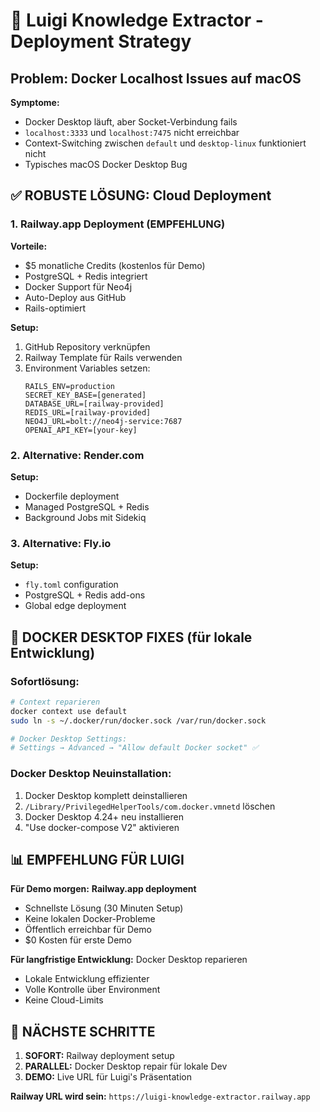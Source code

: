 # 🚀 Luigi Knowledge Extractor - Deployment Strategy

## Problem: Docker Localhost Issues auf macOS

**Symptome:**
- Docker Desktop läuft, aber Socket-Verbindung fails  
- `localhost:3333` und `localhost:7475` nicht erreichbar
- Context-Switching zwischen `default` und `desktop-linux` funktioniert nicht
- Typisches macOS Docker Desktop Bug

## ✅ ROBUSTE LÖSUNG: Cloud Deployment

### 1. Railway.app Deployment (EMPFEHLUNG)

**Vorteile:**
- $5 monatliche Credits (kostenlos für Demo)
- PostgreSQL + Redis integriert  
- Docker Support für Neo4j
- Auto-Deploy aus GitHub
- Rails-optimiert

**Setup:**
1. GitHub Repository verknüpfen
2. Railway Template für Rails verwenden
3. Environment Variables setzen:
   ```
   RAILS_ENV=production
   SECRET_KEY_BASE=[generated]
   DATABASE_URL=[railway-provided]
   REDIS_URL=[railway-provided] 
   NEO4J_URL=bolt://neo4j-service:7687
   OPENAI_API_KEY=[your-key]
   ```

### 2. Alternative: Render.com

**Setup:**
- Dockerfile deployment
- Managed PostgreSQL + Redis
- Background Jobs mit Sidekiq

### 3. Alternative: Fly.io  

**Setup:**
- `fly.toml` configuration
- PostgreSQL + Redis add-ons
- Global edge deployment

## 🔧 DOCKER DESKTOP FIXES (für lokale Entwicklung)

### Sofortlösung:
```bash
# Context reparieren
docker context use default
sudo ln -s ~/.docker/run/docker.sock /var/run/docker.sock

# Docker Desktop Settings:
# Settings → Advanced → "Allow default Docker socket" ✅
```

### Docker Desktop Neuinstallation:
1. Docker Desktop komplett deinstallieren
2. `/Library/PrivilegedHelperTools/com.docker.vmnetd` löschen
3. Docker Desktop 4.24+ neu installieren
4. "Use docker-compose V2" aktivieren

## 📊 EMPFEHLUNG FÜR LUIGI

**Für Demo morgen:** **Railway.app deployment**
- Schnellste Lösung (30 Minuten Setup)
- Keine lokalen Docker-Probleme
- Öffentlich erreichbar für Demo
- $0 Kosten für erste Demo

**Für langfristige Entwicklung:** Docker Desktop reparieren
- Lokale Entwicklung effizienter
- Volle Kontrolle über Environment
- Keine Cloud-Limits

## 🎯 NÄCHSTE SCHRITTE

1. **SOFORT:** Railway deployment setup
2. **PARALLEL:** Docker Desktop repair für lokale Dev
3. **DEMO:** Live URL für Luigi's Präsentation

**Railway URL wird sein:** `https://luigi-knowledge-extractor.railway.app`